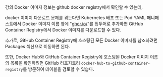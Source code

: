 강의 Docker 이미지 정보는 github docker registry에서 확인할 수 있는데,

docker 이미지 다운로드 문제를 겪는다면 Kubernetes 배포 또는 Pod YAML 매니페스트에서 Docker 이미지 이름 앞에 "[ghcr.io/](http://ghcr.io/)"를 접두어로 추가하면 GitHub Container Registry에서 Docker 이미지를 다운로드할 수 있다.

추가로, GitHub Container Registry에 호스팅된 모든 Docker 이미지를 참조하려면 Packages 섹션으로 이동하면 된다.

또한, Docker Hub와 GitHub Container Registry에 호스팅된 Docker 이미지 이름의 목록을 확인하려면 GitHub 리포지토리 `docker-hub-to-github-container-registry`를 방문하여 테이블을 검토할 수 있습다.